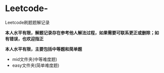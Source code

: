 # Leetcode-
Leetcode刷题题解记录



**本人水平有限，解题记录存在参考他人解法过程，如果需要可联系更正或删除；如有错误，也欢迎指正**

**本人水平有限，主要包括中等题和简单题**
- mid文件夹(中等难度题)
- easy文件夹(简单难度题)
